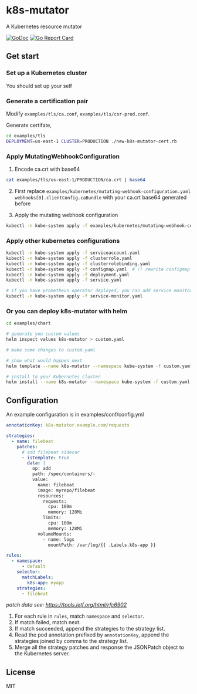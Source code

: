 # k8s-mutator

A Kubernetes resource mutator

[![GoDoc](https://godoc.org/github.com/major1201/k8s-mutator?status.svg)](https://godoc.org/github.com/major1201/k8s-mutator)
[![Go Report Card](https://goreportcard.com/badge/github.com/major1201/k8s-mutator)](https://goreportcard.com/report/github.com/major1201/k8s-mutator)

## Get start

### Set up a Kubernetes cluster

You should set up your self

### Generate a certification pair

Modify `examples/tls/ca.conf`, `examples/tls/csr-prod.conf`.

Generate certifate,

```bash
cd examples/tls
DEPLOYMENT=us-east-1 CLUSTER=PRODUCTION ./new-k8s-mutator-cert.rb
```

### Apply MutatingWebhookConfiguration

1. Encode ca.crt with base64

```bash
cat examples/tls/us-east-1/PRODUCTION/ca.crt | base64
```

2. First replace `examples/kubernetes/mutating-webhook-configuration.yaml` `webhooks[0].clientConfig.caBundle` with your ca.crt base64 generated before

3. Apply the mutating webhook configuration

```bash
kubectl -n kube-system apply -f examples/kubernetes/mutating-webhook-configuration.yaml
```

### Apply other kubernetes configurations

```bash
kubectl -n kube-system apply -f serviceaccount.yaml
kubectl -n kube-system apply -f clusterrole.yaml
kubectl -n kube-system apply -f clusterrolebinding.yaml
kubectl -n kube-system apply -f configmap.yaml  # !! rewrite configmap with your config file and mutator cert and key
kubectl -n kube-system apply -f deployment.yaml
kubectl -n kube-system apply -f service.yaml

# if you have prometheus operator deployed, you can add service monitor below
kubectl -n kube-system apply -f service-monitor.yaml
```

### Or you can deploy k8s-mutator with helm

```bash
cd examples/chart

# generate you custom values
helm inspect values k8s-mutator > custom.yaml

# make some changes to custom.yaml

# show what would happen next
helm template --name k8s-mutator --namespace kube-system -f custom.yaml k8s-mutator

# install to your Kubernetes cluster
helm install --name k8s-mutator --namespace kube-system -f custom.yaml k8s-mutator
```

## Configuration

An example configuration is in examples/conf/config.yml

```yaml
annotationKey: k8s-mutator.example.com/requests

strategies:
  - name: filebeat
    patches:
      # add filebeat sidecar
      - isTemplate: true
        data: |
          op: add
          path: /spec/containers/-
          value:
            name: filebeat
            image: myrepo/filebeat
            resources:
              requests:
                cpu: 100m
                memory: 128Mi
              limits:
                cpu: 100m
                memory: 128Mi
            volumeMounts:
              - name: logs
                mountPath: /var/log/{{ .Labels.k8s-app }}

rules:
  - namespace:
      - default
    selector:
      matchLabels:
        k8s-app: myapp
    strategies:
      - filebeat
```

*patch data see: <https://tools.ietf.org/html/rfc6902>*

1. For each rule in `rules`, match `namespace` and `selector`.
2. If match failed, match next.
3. If match succeeded, append the strategies to the strategy list.
4. Read the pod annotation prefixed by `annotationKey`, append the strategies joined by comma to the strategy list.
5. Merge all the strategy patches and response the JSONPatch object to the Kubernetes server.

## License

MIT
